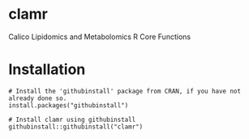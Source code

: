 # clamr
Calico Lipidomics and Metabolomics R Core Functions

# Installation
```
# Install the 'githubinstall' package from CRAN, if you have not already done so.
install.packages("githubinstall")

# Install clamr using githubinstall
githubinstall::githubinstall("clamr")
```
